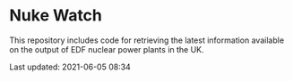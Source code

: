 # Nuke Watch

This repository includes code for retrieving the latest information available on the output of EDF nuclear power plants in the UK.

Last updated: 2021-06-05 08:34